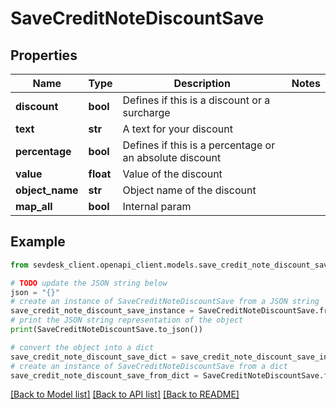 # SaveCreditNoteDiscountSave


## Properties

Name | Type | Description | Notes
------------ | ------------- | ------------- | -------------
**discount** | **bool** | Defines if this is a discount or a surcharge | 
**text** | **str** | A text for your discount | 
**percentage** | **bool** | Defines if this is a percentage or an absolute discount | 
**value** | **float** | Value of the discount | 
**object_name** | **str** | Object name of the discount | 
**map_all** | **bool** | Internal param | 

## Example

```python
from sevdesk_client.openapi_client.models.save_credit_note_discount_save import SaveCreditNoteDiscountSave

# TODO update the JSON string below
json = "{}"
# create an instance of SaveCreditNoteDiscountSave from a JSON string
save_credit_note_discount_save_instance = SaveCreditNoteDiscountSave.from_json(json)
# print the JSON string representation of the object
print(SaveCreditNoteDiscountSave.to_json())

# convert the object into a dict
save_credit_note_discount_save_dict = save_credit_note_discount_save_instance.to_dict()
# create an instance of SaveCreditNoteDiscountSave from a dict
save_credit_note_discount_save_from_dict = SaveCreditNoteDiscountSave.from_dict(save_credit_note_discount_save_dict)
```
[[Back to Model list]](../README.md#documentation-for-models) [[Back to API list]](../README.md#documentation-for-api-endpoints) [[Back to README]](../README.md)


